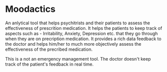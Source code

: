 Moodactics
==========
An anlytical tool that helps psychitrists and their patients to assess the effectiveness of prescrition medication. It helps the patients to keep track of aspects such as - Irritability, Anxiety, Depression etc. that they go through when they are on precription medication. It provides a rich data feedback to the doctor and helps him/her to much more objectively assess the effectiveness of the precribed medication.

This is a not an emergency management tool. The doctor doesn't keep track of the patient's feedback in real time. 
